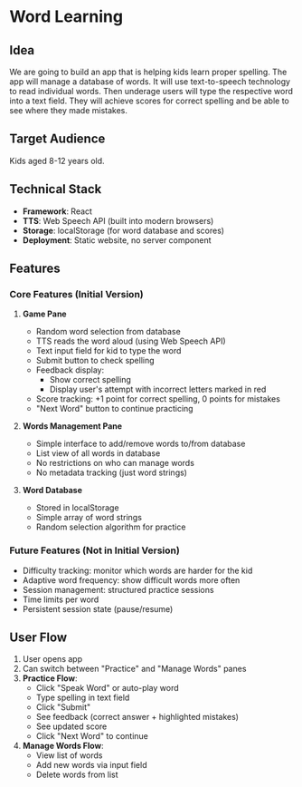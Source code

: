 # Word Learning

## Idea

We are going to build an app that is helping kids learn proper spelling. The
app will manage a database of words. It will use text-to-speech technology to
read individual words. Then underage users will type the respective word into a
text field. They will achieve scores for correct spelling and be able to see
where they made mistakes.

## Target Audience

Kids aged 8-12 years old.

## Technical Stack

- **Framework**: React
- **TTS**: Web Speech API (built into modern browsers)
- **Storage**: localStorage (for word database and scores)
- **Deployment**: Static website, no server component

## Features

### Core Features (Initial Version)

1. **Game Pane**
   - Random word selection from database
   - TTS reads the word aloud (using Web Speech API)
   - Text input field for kid to type the word
   - Submit button to check spelling
   - Feedback display:
     - Show correct spelling
     - Display user's attempt with incorrect letters marked in red
   - Score tracking: +1 point for correct spelling, 0 points for mistakes
   - "Next Word" button to continue practicing

2. **Words Management Pane**
   - Simple interface to add/remove words to/from database
   - List view of all words in database
   - No restrictions on who can manage words
   - No metadata tracking (just word strings)

3. **Word Database**
   - Stored in localStorage
   - Simple array of word strings
   - Random selection algorithm for practice

### Future Features (Not in Initial Version)

- Difficulty tracking: monitor which words are harder for the kid
- Adaptive word frequency: show difficult words more often
- Session management: structured practice sessions
- Time limits per word
- Persistent session state (pause/resume)

## User Flow

1. User opens app
2. Can switch between "Practice" and "Manage Words" panes
3. **Practice Flow**:
   - Click "Speak Word" or auto-play word
   - Type spelling in text field
   - Click "Submit"
   - See feedback (correct answer + highlighted mistakes)
   - See updated score
   - Click "Next Word" to continue
4. **Manage Words Flow**:
   - View list of words
   - Add new words via input field
   - Delete words from list
